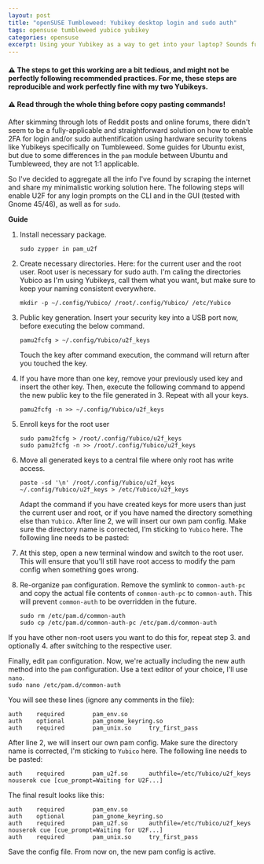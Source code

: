 ```yaml
---
layout: post
title: "openSUSE Tumbleweed: Yubikey desktop login and sudo auth"
tags: opensuse tumbleweed yubico yubikey
categories: opensuse
excerpt: Using your Yubikey as a way to get into your laptop? Sounds fun. 
---
```


#### ⚠️ The steps to get this working are a bit tedious, and might not be perfectly following recommended practices. For me, these steps are reproducible and work perfectly fine with my two Yubikeys.  

#### ⚠️ Read through the whole thing before copy pasting commands!

After skimming through lots of Reddit posts and online forums, there didn't seem to be a fully-applicable and straightforward solution on how to enable 2FA for login and/or sudo authentification using hardware security tokens like Yubikeys specifically on Tumbleweed. Some guides for Ubuntu exist, but due to some differences in the `pam` module between Ubuntu and Tumbleweed, they are not 1:1 applicable. 

So I've decided to aggregate all the info I've found by scraping the internet and share my minimalistic working solution here. The following steps will enable U2F for any login prompts on the CLI and in the GUI (tested with Gnome 45/46), as well as for `sudo`.


**Guide**

1. Install necessary package.  
    ```
    sudo zypper in pam_u2f
    ```

2. Create necessary directories. Here: for the current user and the root user. Root user is necessary for sudo auth. I'm caling the directories Yubico as I'm using Yubikeys, call them what you want, but make sure to keep your naming consistent everywhere.  
    ```
    mkdir -p ~/.config/Yubico/ /root/.config/Yubico/ /etc/Yubico
    ```

3. Public key generation. Insert your security key into a USB port now, before executing the below command.   
    ```
    pamu2fcfg > ~/.config/Yubico/u2f_keys
    ```  
    Touch the key after command execution, the command will return after you touched the key.

4. If you have more than one key, remove your previously used key and insert the other key. Then, execute the following command to append the new public key to the file generated in 3. Repeat with all your keys.  
    ```
    pamu2fcfg -n >> ~/.config/Yubico/u2f_keys
    ```

5. Enroll keys for the root user  
    ```
    sudo pamu2fcfg > /root/.config/Yubico/u2f_keys
    sudo pamu2fcfg -n >> /root/.config/Yubico/u2f_keys
    ```

6. Move all generated keys to a central file where only root has write access.  
    ```
    paste -sd '\n' /root/.config/Yubico/u2f_keys ~/.config/Yubico/u2f_keys > /etc/Yubico/u2f_keys
    ``` 
    
    Adapt the command if you have created keys for more users than just the current user and root, or if you have named the directory something else than `Yubico`. After line 2, we will insert our own pam config. Make sure the directory name is corrected, I’m sticking to `Yubico` here. The following line needs to be pasted:

7. At this step, open a new terminal window and switch to the root user. This will ensure that you'll still have root access to modify the pam config when something goes wrong.

7. Re-organize `pam` configuration. Remove the symlink to `common-auth-pc` and copy the actual file contents of
`common-auth-pc` to `common-auth`. This will prevent `common-auth` to be overridden in the future.  
    ```
    sudo rm /etc/pam.d/common-auth
    sudo cp /etc/pam.d/common-auth-pc /etc/pam.d/common-auth
    ```

If you have other non-root users you want to do this for, repeat step 3. and optionally 4. after switching to the respective user.

Finally, edit `pam` configuration. Now, we're actually including the new auth method into the `pam` configuration. Use a text editor of your choice, I'll use `nano`.  
    ```
    sudo nano /etc/pam.d/common-auth
    ```

You will see these lines (ignore any comments in the file):

```
auth    required        pam_env.so      
auth    optional        pam_gnome_keyring.so
auth    required        pam_unix.so     try_first_pass
```
After line 2, we will insert our own pam config. Make sure the directory name is corrected, I'm sticking to `Yubico` here. The following line needs to be pasted:
```
auth    required        pam_u2f.so      authfile=/etc/Yubico/u2f_keys nouserok cue [cue_prompt=Waiting for U2F...]
```

The final result looks like this:
```
auth    required        pam_env.so      
auth    optional        pam_gnome_keyring.so
auth    required        pam_u2f.so      authfile=/etc/Yubico/u2f_keys nouserok cue [cue_prompt=Waiting for U2F...] 
auth    required        pam_unix.so     try_first_pass
```
Save the config file. From now on, the new pam config is active.

